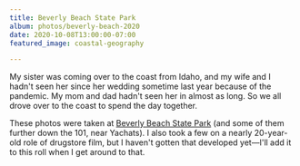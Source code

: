 ```yaml
---
title: Beverly Beach State Park
album: photos/beverly-beach-2020
date: 2020-10-08T13:00:00-07:00
featured_image: coastal-geography

---
```

My sister was coming over to the coast from Idaho, and my wife and I hadn't seen her since her wedding sometime last year because of the pandemic. My mom and dad hadn't seen her in almost as long. So we all drove over to the coast to spend the day together. 

These photos were taken at [Beverly Beach State Park](https://stateparks.oregon.gov/index.cfm?do=park.profile&parkId=164) (and some of them further down the 101, near Yachats). I also took a few on a nearly 20-year-old role of drugstore film, but I haven't gotten that developed yet—I'll add it to this roll when I get around to that.